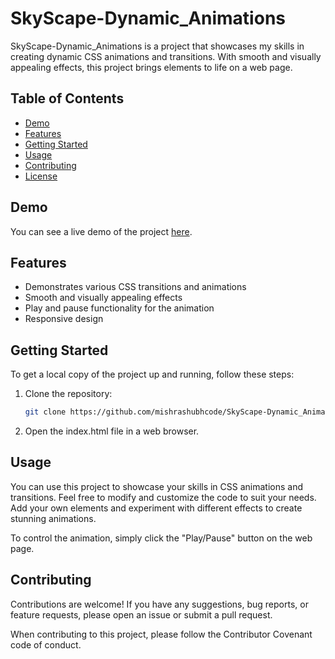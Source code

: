 # SkyScape-Dynamic_Animations

SkyScape-Dynamic_Animations is a project that showcases my skills in creating dynamic CSS animations and transitions. With smooth and visually appealing effects, this project brings elements to life on a web page.

## Table of Contents
- [Demo](#demo)
- [Features](#features)
- [Getting Started](#getting-started)
- [Usage](#usage)
- [Contributing](#contributing)
- [License](#license)

## Demo

You can see a live demo of the project [here](link-to-your-demo).

## Features

- Demonstrates various CSS transitions and animations
- Smooth and visually appealing effects
- Play and pause functionality for the animation
- Responsive design

## Getting Started

To get a local copy of the project up and running, follow these steps:

1. Clone the repository:
   ```bash
   git clone https://github.com/mishrashubhcode/SkyScape-Dynamic_Animations.git
2. Open the index.html file in a web browser.

## Usage

You can use this project to showcase your skills in CSS animations and transitions. Feel free to modify and customize the code to suit your needs. Add your own elements and experiment with different effects to create stunning animations.

To control the animation, simply click the "Play/Pause" button on the web page.

## Contributing

Contributions are welcome! If you have any suggestions, bug reports, or feature requests, please open an issue or submit a pull request.

When contributing to this project, please follow the Contributor Covenant code of conduct.

